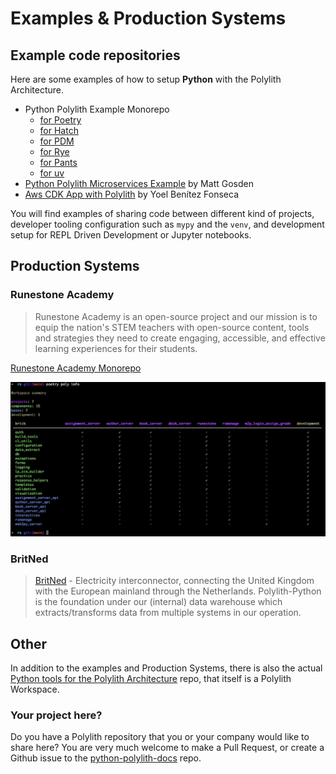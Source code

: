 # Examples & Production Systems

## Example code repositories
Here are some examples of how to setup __Python__ with the Polylith Architecture.

- Python Polylith Example Monorepo
    - [for Poetry](https://github.com/DavidVujic/python-polylith-example)
    - [for Hatch](https://github.com/DavidVujic/python-polylith-example-hatch)
    - [for PDM](https://github.com/DavidVujic/python-polylith-example-pdm)
    - [for Rye](https://github.com/DavidVujic/python-polylith-example-rye)
    - [for Pants](https://github.com/DavidVujic/python-polylith-example-pants)
    - [for uv](https://github.com/DavidVujic/python-polylith-example-uv)
- [Python Polylith Microservices Example](https://github.com/ttamg/python-polylith-microservices-example) by Matt Gosden
- [Aws CDK App with Polylith](https://github.com/ybenitezf/cdk_polylith) by Yoel Benítez Fonseca

You will find examples of sharing code between different kind of projects, developer tooling configuration such as `mypy` and the `venv`,
and development setup for REPL Driven Development or Jupyter notebooks.

## Production Systems

### Runestone Academy
> Runestone Academy is an open-source project and our mission is to equip the nation's STEM teachers with open-source content, tools and strategies they need to create engaging, accessible, and effective learning experiences for their students. 

[Runestone Academy Monorepo](https://github.com/RunestoneInteractive/rs)

![poly info](img/runestone-poly-info.png)

### BritNed
> [BritNed](https://www.britned.com/) - Electricity interconnector, connecting the United Kingdom with the European mainland through the Netherlands. Polylith-Python is the foundation under our (internal) data warehouse which extracts/transforms data from multiple systems in our operation.

## Other
In addition to the examples and Production Systems,
there is also the actual [Python tools for the Polylith Architecture](https://github.com/DavidVujic/python-polylith)
repo, that itself is a Polylith Workspace.

### Your project here?
Do you have a Polylith repository that you or your company would like to share here? You are very much welcome to make a Pull Request,
or create a Github issue to the [python-polylith-docs](https://github.com/DavidVujic/python-polylith-docs) repo.
